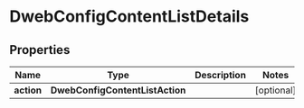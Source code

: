 

# DwebConfigContentListDetails


## Properties

| Name | Type | Description | Notes |
|------------ | ------------- | ------------- | -------------|
|**action** | **DwebConfigContentListAction** |  |  [optional] |



